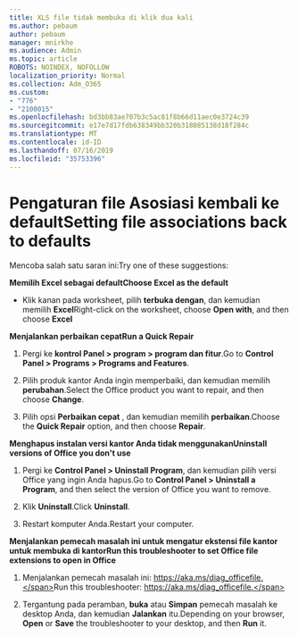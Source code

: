 ```yaml
---
title: XLS file tidak membuka di klik dua kali
ms.author: pebaum
author: pebaum
manager: mnirkhe
ms.audience: Admin
ms.topic: article
ROBOTS: NOINDEX, NOFOLLOW
localization_priority: Normal
ms.collection: Adm_O365
ms.custom:
- "776"
- "2100015"
ms.openlocfilehash: bd3bb83ae707b3c5ac81f8b66d11aec0e3724c39
ms.sourcegitcommit: e17e7d17fdb638349bb320b318085138d18f284c
ms.translationtype: MT
ms.contentlocale: id-ID
ms.lasthandoff: 07/16/2019
ms.locfileid: "35753396"
---
```

# <a name="setting-file-associations-back-to-defaults"></a><span data-ttu-id="ed2df-102">Pengaturan file Asosiasi kembali ke default</span><span class="sxs-lookup"><span data-stu-id="ed2df-102">Setting file associations back to defaults</span></span>

<span data-ttu-id="ed2df-103">Mencoba salah satu saran ini:</span><span class="sxs-lookup"><span data-stu-id="ed2df-103">Try one of these suggestions:</span></span>

<span data-ttu-id="ed2df-104">**Memilih Excel sebagai default**</span><span class="sxs-lookup"><span data-stu-id="ed2df-104">**Choose Excel as the default**</span></span>

* <span data-ttu-id="ed2df-105">Klik kanan pada worksheet, pilih **terbuka dengan**, dan kemudian memilih **Excel**</span><span class="sxs-lookup"><span data-stu-id="ed2df-105">Right-click on the worksheet, choose **Open with**, and then choose **Excel**</span></span>

<span data-ttu-id="ed2df-106">**Menjalankan perbaikan cepat**</span><span class="sxs-lookup"><span data-stu-id="ed2df-106">**Run a Quick Repair**</span></span>

1. <span data-ttu-id="ed2df-107">Pergi ke **kontrol Panel > program > program dan fitur**.</span><span class="sxs-lookup"><span data-stu-id="ed2df-107">Go to **Control Panel > Programs > Programs and Features**.</span></span>

2. <span data-ttu-id="ed2df-108">Pilih produk kantor Anda ingin memperbaiki, dan kemudian memilih **perubahan**.</span><span class="sxs-lookup"><span data-stu-id="ed2df-108">Select the Office product you want to repair, and then choose **Change**.</span></span>

3. <span data-ttu-id="ed2df-109">Pilih opsi **Perbaikan cepat** , dan kemudian memilih **perbaikan**.</span><span class="sxs-lookup"><span data-stu-id="ed2df-109">Choose the **Quick Repair** option, and then choose **Repair**.</span></span>

<span data-ttu-id="ed2df-110">**Menghapus instalan versi kantor Anda tidak menggunakan**</span><span class="sxs-lookup"><span data-stu-id="ed2df-110">**Uninstall versions of Office you don't use**</span></span>

1. <span data-ttu-id="ed2df-111">Pergi ke **Control Panel > Uninstall Program**, dan kemudian pilih versi Office yang ingin Anda hapus.</span><span class="sxs-lookup"><span data-stu-id="ed2df-111">Go to **Control Panel > Uninstall a Program**, and then select the version of Office you want to remove.</span></span>

2. <span data-ttu-id="ed2df-112">Klik **Uninstall**.</span><span class="sxs-lookup"><span data-stu-id="ed2df-112">Click **Uninstall**.</span></span>

3. <span data-ttu-id="ed2df-113">Restart komputer Anda.</span><span class="sxs-lookup"><span data-stu-id="ed2df-113">Restart your computer.</span></span>

<span data-ttu-id="ed2df-114">**Menjalankan pemecah masalah ini untuk mengatur ekstensi file kantor untuk membuka di kantor**</span><span class="sxs-lookup"><span data-stu-id="ed2df-114">**Run this troubleshooter to set Office file extensions to open in Office**</span></span>

1. <span data-ttu-id="ed2df-115">Menjalankan pemecah masalah ini: https://aka.ms/diag_officefile.</span><span class="sxs-lookup"><span data-stu-id="ed2df-115">Run this troubleshooter: https://aka.ms/diag_officefile.</span></span>

2. <span data-ttu-id="ed2df-116">Tergantung pada peramban, **buka** atau **Simpan** pemecah masalah ke desktop Anda, dan kemudian **Jalankan** itu.</span><span class="sxs-lookup"><span data-stu-id="ed2df-116">Depending on your browser, **Open** or **Save** the troubleshooter to your desktop, and then **Run** it.</span></span>
